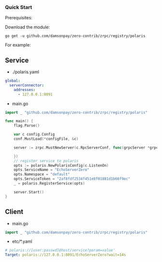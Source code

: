 ### Quick Start

Prerequisites:

Download the module:

```console
go get -u github.com/damsonpay/zero-contrib/zrpc/registry/polaris
```

For example:

## Service

- ./polaris.yaml

```yaml
global:
  serverConnector:
    addresses:
      - 127.0.0.1:8091
```

- main.go

```go
import _ "github.com/damsonpay/zero-contrib/zrpc/registry/polaris"

func main() {
	flag.Parse()

	var c config.Config
	conf.MustLoad(*configFile, &c)

	server := zrpc.MustNewServer(c.RpcServerConf, func(grpcServer *grpc.Server) {

	})
	// register service to polaris
    opts := polaris.NewPolarisConfig(c.ListenOn)
	opts.ServiceName = "EchoServerZero" 
	opts.Namespace = "default"
	opts.ServiceToken = "2af8fdf2534f451e8f01881d1b66f9ec"
    _ = polaris.RegisterService(opts)

	server.Start()
}
```

## Client

- main.go

```go
import _ "github.com/damsonpay/zero-contrib/zrpc/registry/polaris"
```

- etc/\*.yaml

```yaml
# polaris://[user:passwd]@host/service?param=value'
Target: polaris://127.0.0.1:8091/EchoServerZero?wait=14s
```
